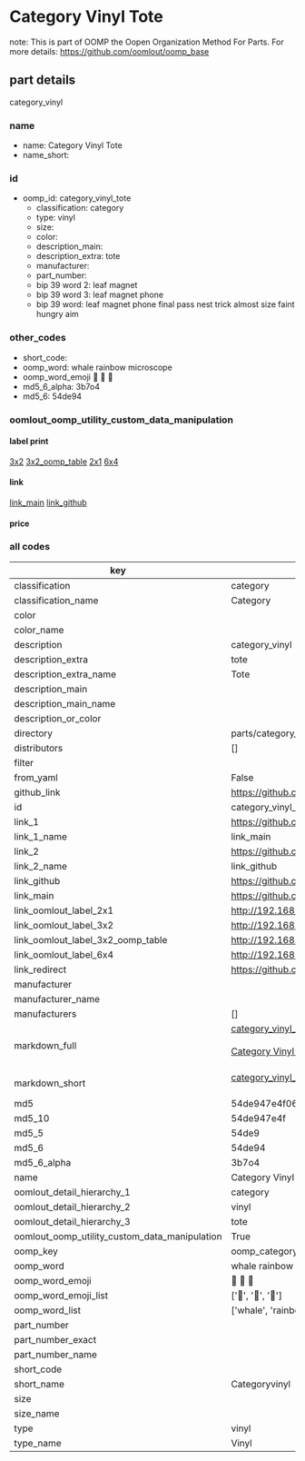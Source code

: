 # Category Vinyl Tote  

note: This is part of OOMP the Oopen Organization Method For Parts. For more details: https://github.com/oomlout/oomp_base

##  part details
  



category_vinyl



### name
* name: Category Vinyl Tote
* name_short: 
### id
* oomp_id: category_vinyl_tote
  * classification: category
  * type: vinyl
  * size: 
  * color: 
  * description_main: 
  * description_extra: tote
  * manufacturer: 
  * part_number: 
  * bip 39 word 2: leaf magnet
  * bip 39 word 3: leaf magnet phone
  * bip 39 word: leaf magnet phone final pass nest trick almost size faint hungry aim

### other_codes
* short_code: 
* oomp_word: whale rainbow microscope
* oomp_word_emoji :whale: :rainbow: :microscope:
* md5_6_alpha: 3b7o4
* md5_6: 54de94






### oomlout_oomp_utility_custom_data_manipulation
#### label print
[3x2](http://192.168.1.245:1112/?label=oomp%203b7o4)
[3x2_oomp_table](http://192.168.1.108:1112/?label=oomp%203b7o4)
[2x1](http://192.168.1.242:1112/?label=oomp%203b7o4)
[6x4](http://192.168.1.55:1112/?label=oomp%203b7o4)    

#### link

[link_main](https://github.com/oomlout/oomlout_oomp_version_1_messy/tree/main/parts/category_vinyl_tote) [link_github](https://github.com/oomlout/oomlout_oomp_version_1_messy/tree/main/parts/category_vinyl_tote)                             

#### price







### all codes 
| key | value |  
| --- | --- |  
| classification | category |  
| classification_name | Category |  
| color |  |  
| color_name |  |  
| description | category_vinyl |  
| description_extra | tote |  
| description_extra_name | Tote |  
| description_main |  |  
| description_main_name |  |  
| description_or_color |   |  
| directory | parts/category_vinyl_tote |  
| distributors | [] |  
| filter |  |  
| from_yaml | False |  
| github_link | https://github.com/oomlout/oomlout_oomp_part_src/tree/main/parts/category_vinyl_tote |  
| id | category_vinyl_tote |  
| link_1 | https://github.com/oomlout/oomlout_oomp_version_1_messy/tree/main/parts/category_vinyl_tote |  
| link_1_name | link_main |  
| link_2 | https://github.com/oomlout/oomlout_oomp_version_1_messy/tree/main/parts/category_vinyl_tote |  
| link_2_name | link_github |  
| link_github | https://github.com/oomlout/oomlout_oomp_version_1_messy/tree/main/parts/category_vinyl_tote |  
| link_main | https://github.com/oomlout/oomlout_oomp_version_1_messy/tree/main/parts/category_vinyl_tote |  
| link_oomlout_label_2x1 | http://192.168.1.242:1112/?label=oomp%203b7o4 |  
| link_oomlout_label_3x2 | http://192.168.1.245:1112/?label=oomp%203b7o4 |  
| link_oomlout_label_3x2_oomp_table | http://192.168.1.108:1112/?label=oomp%203b7o4 |  
| link_oomlout_label_6x4 | http://192.168.1.55:1112/?label=oomp%203b7o4 |  
| link_redirect | https://github.com/oomlout/oomlout_oomp_version_1_messy/tree/main/parts/category_vinyl_tote |  
| manufacturer |  |  
| manufacturer_name |  |  
| manufacturers | [] |  
| markdown_full | [category_vinyl_tote](none)<br>[](none)<br>[Category Vinyl Tote](none)<br><br> |  
| markdown_short | [category_vinyl_tote](none)<br><br> |  
| md5 | 54de947e4f06dd0e5250556947217bf5 |  
| md5_10 | 54de947e4f |  
| md5_5 | 54de9 |  
| md5_6 | 54de94 |  
| md5_6_alpha | 3b7o4 |  
| name | Category Vinyl Tote |  
| oomlout_detail_hierarchy_1 | category |  
| oomlout_detail_hierarchy_2 | vinyl |  
| oomlout_detail_hierarchy_3 | tote |  
| oomlout_oomp_utility_custom_data_manipulation | True |  
| oomp_key | oomp_category_vinyl_tote |  
| oomp_word | whale rainbow microscope |  
| oomp_word_emoji | :whale: :rainbow: :microscope: |  
| oomp_word_emoji_list | [':whale:', ':rainbow:', ':microscope:'] |  
| oomp_word_list | ['whale', 'rainbow', 'microscope'] |  
| part_number |  |  
| part_number_exact |  |  
| part_number_name |  |  
| short_code |  |  
| short_name | Categoryvinyl |  
| size |  |  
| size_name |  |  
| type | vinyl |  
| type_name | Vinyl |  

